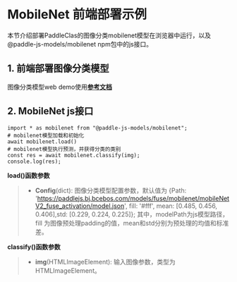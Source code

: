 # MobileNet 前端部署示例

本节介绍部署PaddleClas的图像分类mobilenet模型在浏览器中运行，以及@paddle-js-models/mobilenet npm包中的js接口。

## 1. 前端部署图像分类模型

图像分类模型web demo使用[**参考文档**](https://github.com/PaddlePaddle/FastDeploy/tree/develop/examples/application/js/web_demo)

## 2. MobileNet js接口

```
import * as mobilenet from "@paddle-js-models/mobilenet";
# mobilenet模型加载和初始化
await mobilenet.load()
# mobilenet模型执行预测，并获得分类的类别
const res = await mobilenet.classify(img);
console.log(res);
```

**load()函数参数**

> * **Config**(dict): 图像分类模型配置参数，默认值为 {Path: 'https://paddlejs.bj.bcebos.com/models/fuse/mobilenet/mobileNetV2_fuse_activation/model.json', fill: '#fff', mean: [0.485, 0.456, 0.406],std: [0.229, 0.224, 0.225]}; 其中，modelPath为js模型路径，fill 为图像预处理padding的值，mean和std分别为预处理的均值和标准差。


**classify()函数参数**
> * **img**(HTMLImageElement): 输入图像参数，类型为HTMLImageElement。
